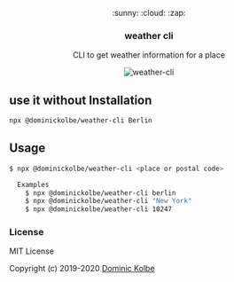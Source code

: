 <p align="center">
  <p align="center">:sunny: :cloud: :zap:</p>
  <h3 align="center">weather cli</h3>
  <p align="center">CLI to get weather information for a place<p>
</p>

<p align="center"><img src="https://cdn.jsdelivr.net/npm/@dominickolbe/weather-cli/cli.svg" alt="weather-cli"></p>

## use it without Installation

```bash
npx @dominickolbe/weather-cli Berlin
```

## Usage

```bash
$ npx @dominickolbe/weather-cli <place or postal code>

  Examples
    $ npx @dominickolbe/weather-cli berlin
    $ npx @dominickolbe/weather-cli "New York"
    $ npx @dominickolbe/weather-cli 10247
```

### License

MIT License

Copyright (c) 2019-2020 [Dominic Kolbe](https://dominickolbe.dk)
